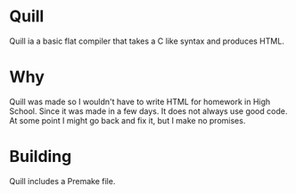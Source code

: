 # Quill
Quill ia a basic flat compiler that takes a C like syntax and produces HTML.

# Why
Quill was made so I wouldn't have to write HTML for homework in High School. Since it was made in a few days. It does not always use good code. At some point I might go back and fix it, but I make no promises.

# Building
Quill includes a Premake file.